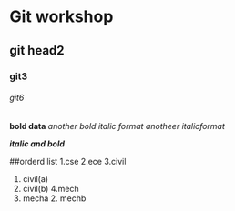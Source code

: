# Git workshop
## git head2
### git3
###### git6
**bold  data**
_another bold_
*italic format*
_anotheer italicformat_

_**italic and bold**_

##orderd list
1.cse
2.ece
3.civil
   1.  civil(a)
   2.  civil(b)
4.mech   
   1.   mecha
    2.  mechb 
